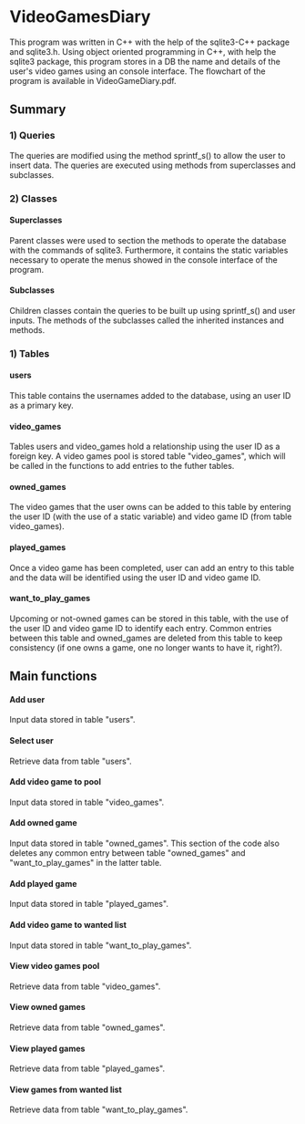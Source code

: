 # VideoGamesDiary

This program was written in C++ with the help of the sqlite3-C++ package and sqlite3.h. Using object oriented programming in C++, with help the sqlite3 package, this program stores in a DB the name and details of the user's video games using an console interface. The flowchart of the program is available in VideoGameDiary.pdf.

## Summary

### 1) Queries

The queries are modified using the method sprintf_s() to allow the user to insert data. The queries are executed using methods from superclasses and subclasses.

### 2) Classes

#### Superclasses
Parent classes were used to section the methods to operate the database with the commands of sqlite3. Furthermore, it contains the static variables necessary to operate the menus showed in the console interface of the program.

#### Subclasses
Children classes contain the queries to be built up using sprintf_s() and user inputs. The methods of the subclasses called the inherited instances and methods.

### 1) Tables

#### users
This table contains the usernames added to the database, using an user ID as a primary key.

#### video_games
Tables users and video_games hold a relationship using the user ID as a foreign key. A video games pool is stored table "video_games", which will be called in the functions to add entries to the futher tables.

#### owned_games
The video games that the user owns can be added to this table by entering the user ID (with the use of a static variable) and video game ID (from table video_games).

#### played_games
Once a video game has been completed, user can add an entry to this table and the data will be identified using the user ID and video game ID.

#### want_to_play_games
Upcoming or not-owned games can be stored in this table, with the use of the user ID and video game ID to identify each entry. Common entries between this table and owned_games are deleted from this table to keep consistency (if one owns a game, one no longer wants to have it, right?).

## Main functions

#### Add user
Input data stored in table "users".
#### Select user
Retrieve data from table "users".
#### Add video game to pool
Input data stored in table "video_games".
#### Add owned game
Input data stored in table "owned_games". This section of the code also deletes any common entry between table "owned_games" and "want_to_play_games" in the latter table.
#### Add played game
Input data stored in table "played_games".
#### Add video game to wanted list
Input data stored in table "want_to_play_games".
#### View video games pool
Retrieve data from table "video_games".
#### View owned games
Retrieve data from table "owned_games".
#### View played games
Retrieve data from table "played_games".
#### View games from wanted list
Retrieve data from table "want_to_play_games".
